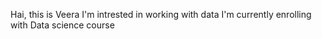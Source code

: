 Hai, this is Veera
I'm intrested in working with data 
I'm currently enrolling with Data science course



